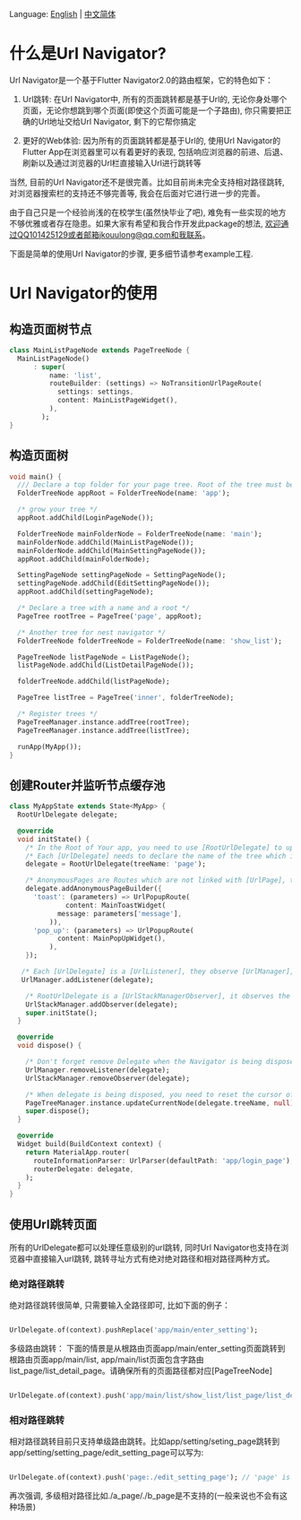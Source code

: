 Language: [English](README.md) | [中文简体](README_ZH.md)

# 什么是Url Navigator?
Url Navigator是一个基于Flutter Navigator2.0的路由框架，它的特色如下：

1. Url跳转: 在Url Navigator中, 所有的页面跳转都是基于Url的, 无论你身处哪个页面，无论你想跳到哪个页面(即使这个页面可能是一个子路由), 你只需要把正确的Url地址交给Url Navigator, 剩下的它帮你搞定

2. 更好的Web体验: 因为所有的页面跳转都是基于Url的, 使用Url Navigator的Flutter App在浏览器里可以有着更好的表现, 包括响应浏览器的前进、后退、刷新以及通过浏览器的Url栏直接输入Url进行跳转等

当然, 目前的Url Navigator还不是很完善。比如目前尚未完全支持相对路径跳转, 对浏览器搜索栏的支持还不够完善等, 我会在后面对它进行进一步的完善。

由于自己只是一个经验尚浅的在校学生(虽然快毕业了吧), 难免有一些实现的地方不够优雅或者存在隐患。如果大家有希望和我合作开发此package的想法, 欢迎通过QQ101425129或者邮箱jkouulong@qq.com和我联系。

下面是简单的使用Url Navigator的步骤, 更多细节请参考example工程.

# Url Navigator的使用

## 构造页面树节点

```dart
class MainListPageNode extends PageTreeNode {
  MainListPageNode()
      : super(
          name: 'list',
          routeBuilder: (settings) => NoTransitionUrlPageRoute(
            settings: settings,
            content: MainListPageWidget(),
          ),
        );
}

```

## 构造页面树

```dart
void main() {
  /// Declare a top folder for your page tree. Root of the tree must be [FolderTreeNode]
  FolderTreeNode appRoot = FolderTreeNode(name: 'app');

  /* grow your tree */
  appRoot.addChild(LoginPageNode());

  FolderTreeNode mainFolderNode = FolderTreeNode(name: 'main');
  mainFolderNode.addChild(MainListPageNode());
  mainFolderNode.addChild(MainSettingPageNode());
  appRoot.addChild(mainFolderNode);

  SettingPageNode settingPageNode = SettingPageNode();
  settingPageNode.addChild(EditSettingPageNode());
  appRoot.addChild(settingPageNode);

  /* Declare a tree with a name and a root */
  PageTree rootTree = PageTree('page', appRoot);

  /* Another tree for nest navigator */
  FolderTreeNode folderTreeNode = FolderTreeNode(name: 'show_list');

  PageTreeNode listPageNode = ListPageNode();
  listPageNode.addChild(ListDetailPageNode());

  folderTreeNode.addChild(listPageNode);

  PageTree listTree = PageTree('inner', folderTreeNode);

  /* Register trees */
  PageTreeManager.instance.addTree(rootTree);
  PageTreeManager.instance.addTree(listTree);

  runApp(MyApp());
}

```

## 创建Router并监听节点缓存池

```dart
class MyAppState extends State<MyApp> {
  RootUrlDelegate delegate;

  @override
  void initState() {
    /* In the Root of Your app, you need to use [RootUrlDelegate] to update url on browser */
    /* Each [UrlDelegate] needs to declare the name of the tree which it cares */
    delegate = RootUrlDelegate(treeName: 'page');

    /* AnonymousPages are Routes which are not linked with [UrlPage], their url won't show. Usually, they are used as alerts in a web page  */
    delegate.addAnonymousPageBuilder({
      'toast': (parameters) => UrlPopupRoute(
              content: MainToastWidget(
            message: parameters['message'],
          )),
      'pop_up': (parameters) => UrlPopupRoute(
            content: MainPopUpWidget(),
          ),
    });

   /* Each [UrlDelegate] is a [UrlListener], they observe [UrlManager], once there is a List<PageTreeNode> change from [UrlManager], they accept the new one and update themselves */
   UrlManager.addListener(delegate);

    /* RootUrlDelegate is a [UrlStackManagerObserver], it observes the url stack. Once stack updates, it updates its currentConfiguration and notify the Root Router */
    UrlStackManager.addObserver(delegate);
    super.initState();
  }

  @override
  void dispose() {

    /* Don't forget remove Delegate when the Navigator is being disposed */
    UrlManager.removeListener(delegate);
    UrlStackManager.removeObserver(delegate);

    /* When delegate is being disposed, you need to reset the cursor of the tree this delegate observes */
    PageTreeManager.instance.updateCurrentNode(delegate.treeName, null);
    super.dispose();
  }

  @override
  Widget build(BuildContext context) {
    return MaterialApp.router(
      routeInformationParser: UrlParser(defaultPath: 'app/login_page'),
      routerDelegate: delegate,
    );
  }
}

```

## 使用Url跳转页面
所有的UrlDelegate都可以处理任意级别的url跳转, 同时Url Navigator也支持在浏览器中直接输入url跳转, 跳转寻址方式有绝对绝对路径和相对路径两种方式。

### 绝对路径跳转
绝对路径跳转很简单, 只需要输入全路径即可, 比如下面的例子：

```dart

UrlDelegate.of(context).pushReplace('app/main/enter_setting');

```

多级路由跳转：
下面的情景是从根路由页面app/main/enter_setting页面跳转到根路由页面app/main/list, app/main/list页面包含字路由list_page/list_detail_page。请确保所有的页面路径都对应[PageTreeNode]

```dart

UrlDelegate.of(context).push('app/main/list/show_list/list_page/list_detail_page', parameters: {'name': 'jack'});

```

### 相对路径跳转
相对路径跳转目前只支持单级路由跳转。比如app/setting/seting_page跳转到app/setting/setting_page/edit_setting_page可以写为:

```dart

UrlDelegate.of(context).push('page:./edit_setting_page'); // 'page' is the name of the tree which you want to user relative path

```

再次强调, 多级相对路径比如./a_page/./b_page是不支持的(一般来说也不会有这种场景)


